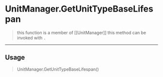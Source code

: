 # UnitManager.GetUnitTypeBaseLifespan
> this function is a member of [[UnitManager]]
> this method can be invoked with `.`
-----
## Usage
> UnitManager.GetUnitTypeBaseLifespan()
